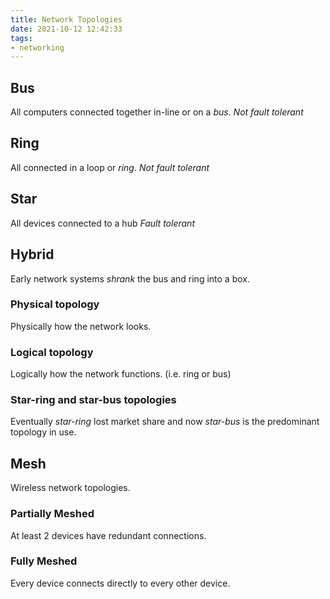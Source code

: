 ```yaml
---
title: Network Topologies
date: 2021-10-12 12:42:33
tags:
- networking
---
```


## Bus

All computers connected together in-line or on a *bus*.
*Not fault tolerant*

## Ring

All connected in a loop or *ring*.
*Not fault tolerant*

## Star

All devices connected to a hub
*Fault tolerant*

## Hybrid

Early network systems *shrank* the bus and ring into a box.

### Physical topology

Physically how the network looks.

### Logical topology

Logically how the network functions. (i.e. ring or bus)

### Star-ring and star-bus topologies

Eventually *star-ring* lost market share and now *star-bus* is the predominant
topology in use.

## Mesh

Wireless network topologies.

### Partially Meshed

At least 2 devices have redundant connections.

### Fully Meshed

Every device connects directly to every other device.
